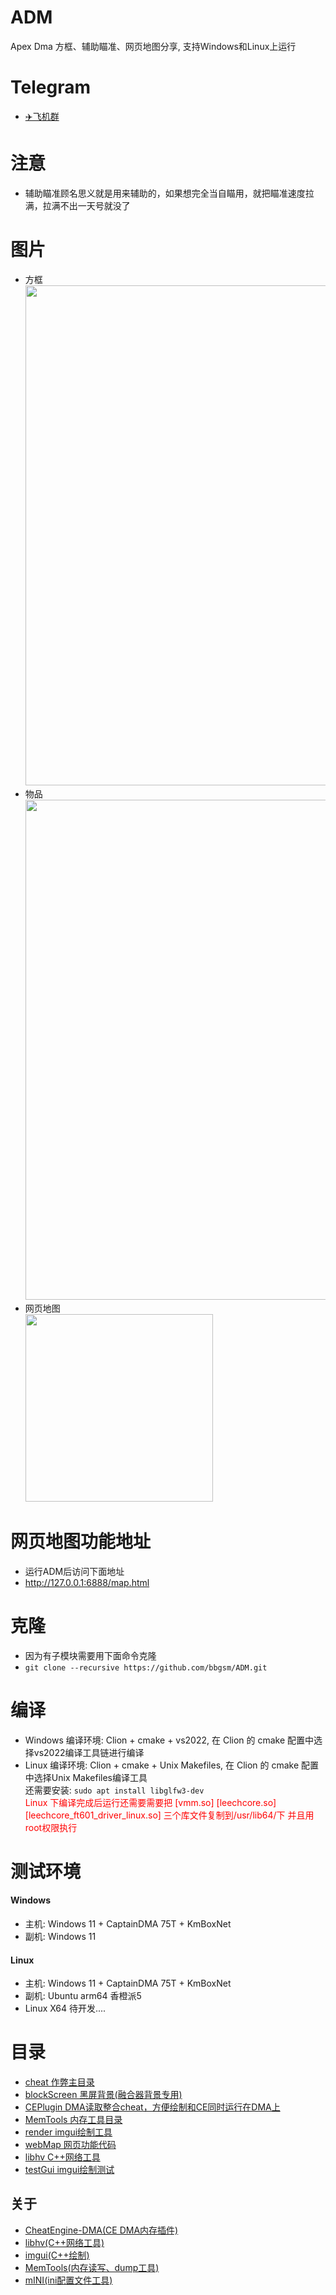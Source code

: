 # ADM
Apex Dma 方框、辅助瞄准、网页地图分享, 支持Windows和Linux上运行

# Telegram
* [✈️飞机群](https://t.me/+R3hf2s4ZVF81YmZl)

# 注意
- 辅助瞄准顾名思义就是用来辅助的，如果想完全当自瞄用，就把瞄准速度拉满，拉满不出一天号就没了

# 图片
* 方框
<br> <img src="img/player.jpg" width="800">
* 物品
<br> <img src="img/object.jpg" width="800">
* 网页地图
<br> <img src="img/webMap.jpg" width="300">
# 网页地图功能地址
* 运行ADM后访问下面地址
* http://127.0.0.1:6888/map.html
# 克隆
* 因为有子模块需要用下面命令克隆
* `git clone --recursive https://github.com/bbgsm/ADM.git`

# 编译
- Windows
编译环境: Clion + cmake + vs2022, 在 Clion 的 cmake 配置中选择vs2022编译工具链进行编译
- Linux
编译环境: Clion + cmake + Unix Makefiles, 在 Clion 的 cmake 配置中选择Unix Makefiles编译工具
  <br/> 还需要安装: `sudo apt install libglfw3-dev`
  <br/><span style="color:red">Linux 下编译完成后运行还需要需要把 [vmm.so] [leechcore.so] [leechcore_ft601_driver_linux.so] 三个库文件复制到/usr/lib64/下
  并且用root权限执行<span/>

# 测试环境
#### Windows
- 主机: Windows 11 + CaptainDMA 75T + KmBoxNet
- 副机: Windows 11 
#### Linux
- 主机: Windows 11 + CaptainDMA 75T + KmBoxNet
- 副机: Ubuntu arm64 香橙派5 
- Linux X64 待开发....


# 目录
* [cheat 作弊主目录](cheat)
* [blockScreen 黑屏背景(融合器背景专用)](blockScreen)
* [CEPlugin DMA读取整合cheat，方便绘制和CE同时运行在DMA上](CEPlugin)
* [MemTools 内存工具目录](MemTools)
* [render imgui绘制工具](render)
* [webMap 网页功能代码](webMap)
* [libhv C++网络工具](libhv)
* [testGui imgui绘制测试](testGui)
## 关于
* [CheatEngine-DMA(CE DMA内存插件)](https://github.com/Metick/CheatEngine-DMA)
* [libhv(C++网络工具)](https://github.com/ithewei/libhv)
* [imgui(C++绘制)](https://github.com/ocornut/imgui)
* [MemTools(内存读写、dump工具)](https://github.com/bbgsm/MemTools)
* [mINI(ini配置文件工具)](https://github.com/metayeti/mINI.git)